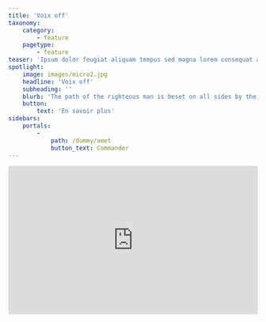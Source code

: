 ```yaml
---
title: 'Voix off'
taxonomy:
    category:
        - feature
    pagetype:
        - feature
teaser: 'Ipsum dolor feugiat aliquam tempus sed magna lorem consequat accumsan'
spotlight:
    image: images/micro2.jpg
    headline: 'Voix off'
    subheading: ''
    blurb: 'The path of the righteous man is beset on all sides by the iniquities of the selfish and the tyranny of evil men. Blessed is he who, in the name of charity and good will, shepherds the weak through the valley of darkness, for he is truly his brother''s keeper and the finder of lost children. And I will strike down upon thee with great vengeance and furious anger those who would attempt to poison and destroy My brothers. And you will know My name is the Lord when I lay My vengeance upon thee.'
    button:
        text: 'En savoir plus'
sidebars:
    portals:
        -
            path: /dummy/amet
            button_text: Commander
---
```


<iframe width="100%" height="300" scrolling="no" frameborder="no" allow="autoplay" src="https://w.soundcloud.com/player/?url=https%3A//api.soundcloud.com/tracks/626210997&color=%23ff5500&auto_play=false&hide_related=false&show_comments=true&show_user=true&show_reposts=false&show_teaser=true&visual=true"></iframe>